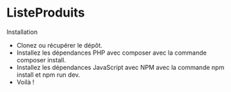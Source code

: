 # ListeProduits



Installation

- Clonez ou récupérer le dépôt.
- Installez les dépendances PHP avec composer avec la commande composer install.
- Installez les dépendances JavaScript avec NPM avec la commande npm install et npm run dev.
- Voilà !

